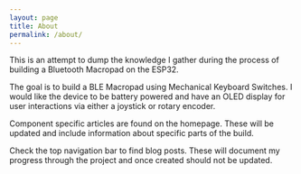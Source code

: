 ```yaml
---
layout: page
title: About
permalink: /about/
---
```

This is an attempt to dump the knowledge I gather during the process of building a Bluetooth Macropad on the ESP32.

The goal is to build a BLE Macropad using Mechanical Keyboard Switches. I would like the device to be battery powered and have an OLED display for user interactions via either a joystick or rotary encoder.

Component specific articles are found on the homepage. These will be updated and include information about specific parts of the build.

Check the top navigation bar to find blog posts. These will document my progress through the project and once created should not be updated.
